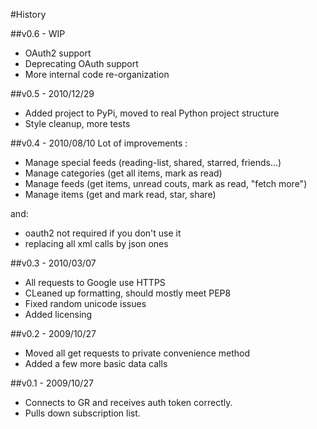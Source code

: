 #History

##v0.6 - WIP
* OAuth2 support
* Deprecating OAuth support
* More internal code re-organization

##v0.5 - 2010/12/29
* Added project to PyPi, moved to real Python project structure
* Style cleanup, more tests

##v0.4 - 2010/08/10
Lot of improvements : 

* Manage special feeds (reading-list, shared, starred, friends...)
* Manage categories (get all items, mark as read)
* Manage feeds (get items, unread couts, mark as read, "fetch more")
* Manage items (get and mark read, star, share)

and:

* oauth2 not required if you don't use it
* replacing all xml calls by json ones

##v0.3 - 2010/03/07
* All requests to Google use HTTPS
* CLeaned up formatting, should mostly meet PEP8
* Fixed random unicode issues
* Added licensing

##v0.2 - 2009/10/27
* Moved all get requests to private convenience method
* Added a few more basic data calls

##v0.1 - 2009/10/27
* Connects to GR and receives auth token correctly.
* Pulls down subscription list.

